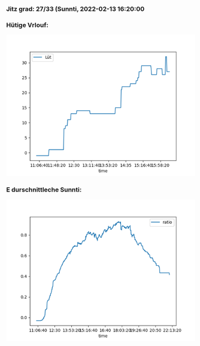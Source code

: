 ### Jitz grad: 27/33 (Sunnti, 2022-02-13 16:20:00

### Hütige Vrlouf:
![Graph](Today.png)

### E durschnittleche Sunnti:
![Graph](Sunnti.png)